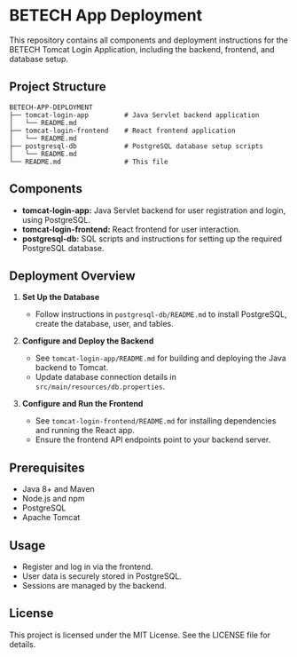 # BETECH App Deployment

This repository contains all components and deployment instructions for the BETECH Tomcat Login Application, including the backend, frontend, and database setup.

## Project Structure

```
BETECH-APP-DEPLOYMENT
├── tomcat-login-app         # Java Servlet backend application
│   └── README.md
├── tomcat-login-frontend    # React frontend application
│   └── README.md
├── postgresql-db            # PostgreSQL database setup scripts
│   └── README.md
└── README.md                # This file
```

## Components

- **tomcat-login-app:** Java Servlet backend for user registration and login, using PostgreSQL.
- **tomcat-login-frontend:** React frontend for user interaction.
- **postgresql-db:** SQL scripts and instructions for setting up the required PostgreSQL database.

## Deployment Overview

1. **Set Up the Database**
   - Follow instructions in `postgresql-db/README.md` to install PostgreSQL, create the database, user, and tables.

2. **Configure and Deploy the Backend**
   - See `tomcat-login-app/README.md` for building and deploying the Java backend to Tomcat.
   - Update database connection details in `src/main/resources/db.properties`.

3. **Configure and Run the Frontend**
   - See `tomcat-login-frontend/README.md` for installing dependencies and running the React app.
   - Ensure the frontend API endpoints point to your backend server.

## Prerequisites

- Java 8+ and Maven
- Node.js and npm
- PostgreSQL
- Apache Tomcat

## Usage

- Register and log in via the frontend.
- User data is securely stored in PostgreSQL.
- Sessions are managed by the backend.

## License

This project is licensed under the MIT License. See the LICENSE file for details.
